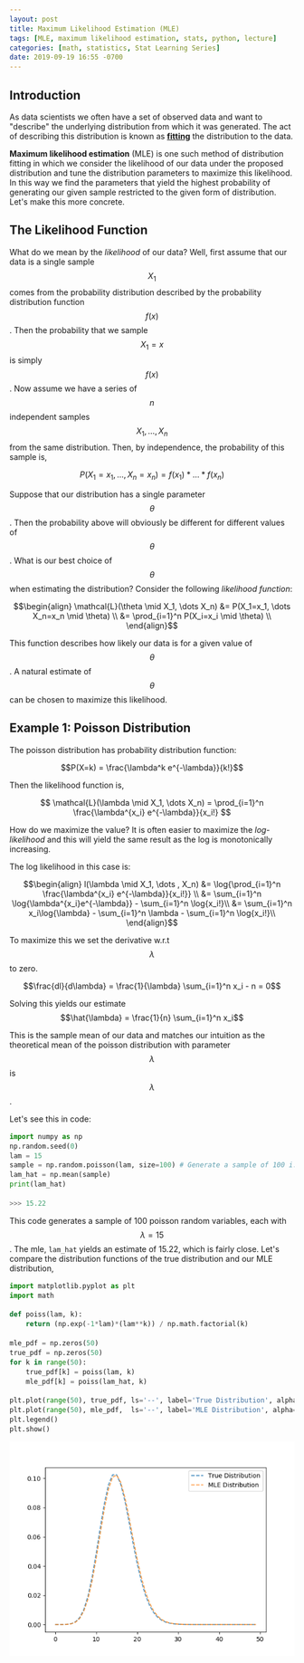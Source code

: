 ```yaml
---
layout: post
title: Maximum Likelihood Estimation (MLE)
tags: [MLE, maximum likelihood estimation, stats, python, lecture]
categories: [math, statistics, Stat Learning Series]
date: 2019-09-19 16:55 -0700
---
```


## Introduction
As data scientists we often have a set of observed data and want to "describe" the underlying distribution from which it was generated. The act of describing this distribution is known as [**fitting**](https://en.wikipedia.org/wiki/Probability_distribution_fitting) the distribution to the data. 

**Maximum likelihood estimation** (MLE) is one such method of distribution fitting in which we consider the likelihood of our data under the proposed distribution and tune the distribution parameters to maximize this likelihood. In this way we find the parameters that yield the highest probability of generating our given sample restricted to the given form of distribution. Let's make this more concrete.

## The Likelihood Function

What do we mean by the *likelihood* of our data? Well, first assume that our data is a single sample $$X_1$$ comes from the probability distribution described by the probability distribution function $$f(x)$$. Then the probability that we sample $$X_1 = x$$ is simply $$f(x)$$. Now assume we have a series of $$n$$ independent samples $$X_1, \dots, X_n$$ from the same distribution. Then, by independence, the probability of this sample is,

$$P(X_1=x_1, ..., X_n=x_n) = f(x_1)*\dots*f(x_n)$$

Suppose that our distribution has a single parameter $$\theta$$. Then the probability above will obviously be different for different values of $$\theta$$. What is our best choice of $$\theta$$ when estimating the distribution? Consider the following *likelihood function*:

$$\begin{align}
\mathcal{L}(\theta \mid X_1, \dots X_n) &= P(X_1=x_1, \dots X_n=x_n \mid \theta) \\
&= \prod_{i=1}^n P(X_i=x_i \mid \theta) \\
\end{align}$$

This function describes how likely our data is for a given value of $$\theta$$. A natural estimate of $$\theta$$ can be chosen to maximize this likelihood.

## Example 1: Poisson Distribution
The poisson distribution has probability distribution function:

$$P(X=k) = \frac{\lambda^k e^{-\lambda}}{k!}$$

Then the likelihood function is,

$$ \mathcal{L}(\lambda \mid X_1, \dots X_n) = \prod_{i=1}^n \frac{\lambda^{x_i} e^{-\lambda}}{x_i!} $$

How do we maximize the value? It is often easier to maximize the *log-likelihood* and this will yield the same result as the log is monotonically increasing.

The log likelihood in this case is:

$$\begin{align}
l(\lambda \mid X_1, \dots , X_n) &= \log{\prod_{i=1}^n \frac{\lambda^{x_i} e^{-\lambda}}{x_i!}} \\
&= \sum_{i=1}^n \log{\lambda^{x_i}e^{-\lambda}} - \sum_{i=1}^n \log{x_i!}\\
&= \sum_{i=1}^n x_i\log{\lambda} - \sum_{i=1}^n \lambda - \sum_{i=1}^n \log{x_i!}\\
\end{align}$$

To maximize this we set the derivative w.r.t $$\lambda$$ to zero.

$$\frac{dl}{d\lambda} = \frac{1}{\lambda} \sum_{i=1}^n x_i - n = 0$$

Solving this yields our estimate $$\hat{\lambda} = \frac{1}{n} \sum_{i=1}^n x_i$$

This is the sample mean of our data and matches our intuition as the theoretical mean of the poisson distribution with parameter $$\lambda$$ is $$\lambda$$.

Let's see this in code:

```python
import numpy as np
np.random.seed(0)
lam = 15
sample = np.random.poisson(lam, size=100) # Generate a sample of 100 i.i.d poisson variables
lam_hat = np.mean(sample)
print(lam_hat)

>>> 15.22
```
This code generates a sample of 100 poisson random variables, each with $$\lambda = 15$$. The mle, `lam_hat` yields an estimate of 15.22, which is fairly close. Let's compare the distribution functions of the true distribution and our MLE distribution,

```python
import matplotlib.pyplot as plt
import math

def poiss(lam, k):
	return (np.exp(-1*lam)*(lam**k)) / np.math.factorial(k)

mle_pdf = np.zeros(50)
true_pdf = np.zeros(50)
for k in range(50):
	true_pdf[k] = poiss(lam, k)
	mle_pdf[k] = poiss(lam_hat, k)

plt.plot(range(50), true_pdf, ls='--', label='True Distribution', alpha=.8)
plt.plot(range(50), mle_pdf,  ls='--', label='MLE Distribution', alpha=.8)
plt.legend()
plt.show()
```
![image](/figures/mle-post1/mle_poiss_fig.png)

<!-- ## Example 2: Normal Distribution
The normal distribution has probability distribution function:

$$f(x) = \frac{1}{\sqrt{2\pi}} e^{-(x - \mu)^2 / \sigma^2}$$ -->
